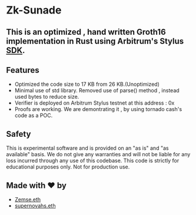 # Zk-Sunade
## This is an optimized , hand written Groth16 implementation in Rust using Arbitrum's Stylus [SDK](https://docs.arbitrum.io/stylus/stylus-quickstart).


## Features
- Optimized the code size to 17 KB from 26 KB.(Unoptimized)
- Minimal use of std library. Removed use of parse() method , instead used bytes to reduce size.
- Verifier is deployed on Arbitrum Stylus testnet at this address : 0x
- Proofs are working. We are demontrating it , by using tornado cash's code as a POC.



## Safety
This is experimental software and is provided on an "as is" and "as available" basis.
We do not give any warranties and will not be liable for any loss incurred through any use of this codebase.
This code is strictly for educational purposes only. Not for production use.


## Made with ❤️ by 

- [Zemse.eth](https://github.com/zemse)
- [supernovahs.eth](https://github.com/supernovahs)
